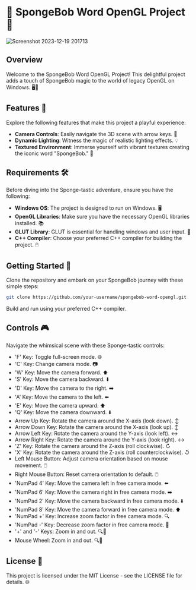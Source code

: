 # 🍍 SpongeBob Word OpenGL Project 🌊

![Screenshot 2023-12-19 201713](https://github.com/Abdalrahman-Alhamod/SpongeBob/assets/137921143/0c8981da-2ada-45a7-b7c8-203a4e8cb92e)


## Overview

Welcome to the SpongeBob Word OpenGL Project! This delightful project adds a touch of SpongeBob magic to the world of legacy OpenGL on Windows. 🖥️🌟

## Features 🚀

Explore the following features that make this project a playful experience:

- **Camera Controls**: Easily navigate the 3D scene with arrow keys. 📸
- **Dynamic Lighting**: Witness the magic of realistic lighting effects. 💡
- **Textured Environment**: Immerse yourself with vibrant textures creating the iconic word "SpongeBob." 🌈

## Requirements 🛠️

Before diving into the Sponge-tastic adventure, ensure you have the following:

- **Windows OS**: The project is designed to run on Windows. 🖥️
- **OpenGL Libraries**: Make sure you have the necessary OpenGL libraries installed. 📚
- **GLUT Library**: GLUT is essential for handling windows and user input. 🍩
- **C++ Compiler**: Choose your preferred C++ compiler for building the project. 🖱️

## Getting Started 🚀

Clone the repository and embark on your SpongeBob journey with these simple steps:

```bash
git clone https://github.com/your-username/spongebob-word-opengl.git
```
Build and run using your preferred C++ compiler.

## Controls 🎮
Navigate the whimsical scene with these Sponge-tastic controls:

- 'F' Key: Toggle full-screen mode. 🌐
- 'C' Key: Change camera mode. 📷
- 'W' Key: Move the camera forward. ⬆️
- 'S' Key: Move the camera backward. ⬇️
- 'D' Key: Move the camera to the right. ➡️
- 'A' Key: Move the camera to the left. ⬅️
- 'E' Key: Move the camera upward. ⬆️
- 'Q' Key: Move the camera downward. ⬇️
- Arrow Up Key: Rotate the camera around the X-axis (look down). ↕️
- Arrow Down Key: Rotate the camera around the X-axis (look up). ↕️
- Arrow Left Key: Rotate the camera around the Y-axis (look left). ↔️
- Arrow Right Key: Rotate the camera around the Y-axis (look right). ↔️
- 'Z' Key: Rotate the camera around the Z-axis (roll clockwise). ↻
- 'X' Key: Rotate the camera around the Z-axis (roll counterclockwise). ↺
- Left Mouse Button: Adjust camera orientation based on mouse movement. 🖱️
- Right Mouse Button: Reset camera orientation to default. 🖱️
- 'NumPad 4' Key: Move the camera left in free camera mode. ⬅️
- 'NumPad 6' Key: Move the camera right in free camera mode. ➡️
- 'NumPad 2' Key: Move the camera backward in free camera mode. ⬇️
- 'NumPad 8' Key: Move the camera forward in free camera mode. ⬆️
- 'NumPad +' Key: Increase zoom factor in free camera mode. 🔍
- 'NumPad -' Key: Decrease zoom factor in free camera mode. 🔎
- '+' and '-' Keys: Zoom in and out. 🔍🔎
- Mouse Wheel: Zoom in and out. 🔍🔎

## License 📜
This project is licensed under the MIT License - see the LICENSE file for details. 🌐
